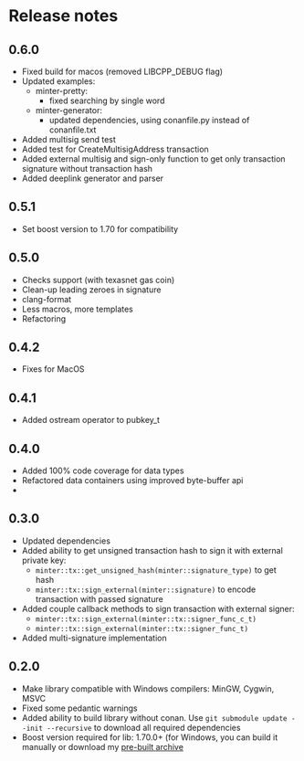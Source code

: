 # Release notes

## 0.6.0
 - Fixed build for macos (removed LIBCPP_DEBUG flag)
 - Updated examples:
   - minter-pretty:
     - fixed searching by single word
   - minter-generator:
     - updated dependencies, using conanfile.py instead of conanfile.txt
 - Added multisig send test
 - Added test for CreateMultisigAddress transaction
 - Added external multisig and sign-only function to get only transaction signature without transaction hash
 - Added deeplink generator and parser
## 0.5.1
 - Set boost version to 1.70 for compatibility 

## 0.5.0
 - Checks support (with texasnet gas coin)
 - Clean-up leading zeroes in signature
 - clang-format
 - Less macros, more templates
 - Refactoring

## 0.4.2
 - Fixes for MacOS

## 0.4.1
 - Added ostream operator to pubkey_t

## 0.4.0
 - Added 100% code coverage for data types
 - Refactored data containers using improved byte-buffer api
 - 

## 0.3.0
 - Updated dependencies
 - Added ability to get unsigned transaction hash to sign it with external private key:
    - `minter::tx::get_unsigned_hash(minter::signature_type)` to get hash
    - `minter::tx::sign_external(minter::signature)` to encode transaction with passed signature
 - Added couple callback methods to sign transaction with external signer:
    - `minter::tx::sign_external(minter::tx::signer_func_c_t)`
    - `minter::tx::sign_external(minter::tx::signer_func_t)`
 - Added multi-signature implementation

## 0.2.0
 - Make library compatible with Windows compilers: MinGW, Cygwin, MSVC
 - Fixed some pedantic warnings
 - Added ability to build library without conan. Use `git submodule update --init --recursive` to download all required dependencies
 - Boost version required for lib: 1.70.0+ (for Windows, you can build it manually or download my [pre-built archive](https://drive.google.com/file/d/1u8bXeNayY_9ARtsqQKgLqqxRV0BPhrCf/view?usp=sharing) 